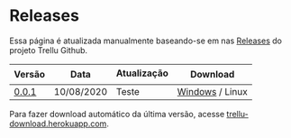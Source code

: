 # Releases

Essa página é atualizada manualmente baseando-se em nas [Releases](https://github.com/zenojunior/trellu/releases) do projeto Trellu Github.

Versão | Data | Atualização | Download
------------ | ------------- | ------------- | -------------
[0.0.1](https://github.com/zenojunior/trellu/releases/tag/0.0.1) | 10/08/2020 | Teste | [Windows](https://github.com/zenojunior/trellu/releases/download/0.0.1/Trellu.Setup.0.0.1.exe) / Linux

Para fazer download automático da última versão, acesse [trellu-download.herokuapp.com](https://trellu-download.herokuapp.com/).
